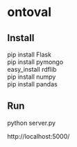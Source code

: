 # ontoval
<h2>Install</h2>
pip install Flask<br>
pip install pymongo<br>
easy_install rdflib<br>
pip install numpy<br>
pip install pandas<br>

<h2>Run</h2>
python server.py


http://localhost:5000/
